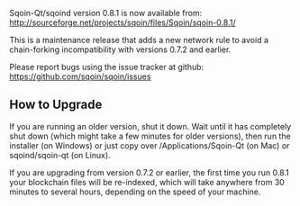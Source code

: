 Sqoin-Qt/sqoind version 0.8.1 is now available from:
  http://sourceforge.net/projects/sqoin/files/Sqoin/sqoin-0.8.1/

This is a maintenance release that adds a new network rule to avoid
a chain-forking incompatibility with versions 0.7.2 and earlier.

Please report bugs using the issue tracker at github:
  https://github.com/sqoin/sqoin/issues


How to Upgrade
--------------

If you are running an older version, shut it down. Wait
until it has completely shut down (which might take a few minutes for older
versions), then run the installer (on Windows) or just copy over
/Applications/Sqoin-Qt (on Mac) or sqoind/sqoin-qt (on Linux).

If you are upgrading from version 0.7.2 or earlier, the first time you
run 0.8.1 your blockchain files will be re-indexed, which will take
anywhere from 30 minutes to several hours, depending on the speed of
your machine.
